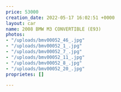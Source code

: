 ```yaml
---
price: 53000
creation_date: 2022-05-17 16:02:51 +0000
layout: car
name: 2008 BMW M3 CONVERTIBLE (E93)
photos:
- "/uploads/bmv00052_46_.jpg"
- "/uploads/bmv00052_1_.jpg"
- "/uploads/bmv00052_7_.jpg"
- "/uploads/bmv00052_11_.jpg"
- "/uploads/bmv00052_8_.jpg"
- "/uploads/bmv00052_20_.jpg"
proprietes: []

---
```

